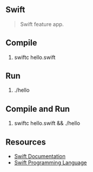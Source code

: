 Swift
-----
>Swift feature app.

Compile
-------
1. swiftc hello.swift

Run
---
1. ./hello

Compile and Run
---------------
1. swiftc hello.swift && ./hello

Resources
---------
* [Swift Documentation]([text](https://www.swift.org/documentation/))
* [Swift Programming Language]([text](https://docs.swift.org/swift-book/documentation/the-swift-programming-language/))